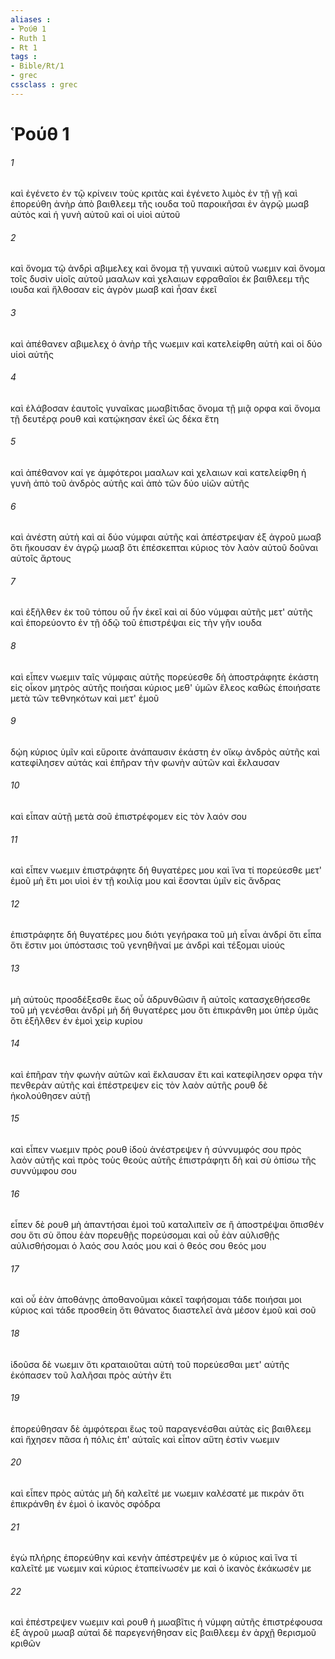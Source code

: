 ```yaml
---
aliases : 
- Ῥούθ 1
- Ruth 1
- Rt 1
tags : 
- Bible/Rt/1
- grec
cssclass : grec
---
```


# Ῥούθ 1

###### 1
καὶ ἐγένετο ἐν τῷ κρίνειν τοὺς κριτὰς καὶ ἐγένετο λιμὸς ἐν τῇ γῇ καὶ ἐπορεύθη ἀνὴρ ἀπὸ βαιθλεεμ τῆς ιουδα τοῦ παροικῆσαι ἐν ἀγρῷ μωαβ αὐτὸς καὶ ἡ γυνὴ αὐτοῦ καὶ οἱ υἱοὶ αὐτοῦ
###### 2
καὶ ὄνομα τῷ ἀνδρὶ αβιμελεχ καὶ ὄνομα τῇ γυναικὶ αὐτοῦ νωεμιν καὶ ὄνομα τοῖς δυσὶν υἱοῖς αὐτοῦ μααλων καὶ χελαιων εφραθαῖοι ἐκ βαιθλεεμ τῆς ιουδα καὶ ἤλθοσαν εἰς ἀγρὸν μωαβ καὶ ἦσαν ἐκεῖ
###### 3
καὶ ἀπέθανεν αβιμελεχ ὁ ἀνὴρ τῆς νωεμιν καὶ κατελείφθη αὐτὴ καὶ οἱ δύο υἱοὶ αὐτῆς
###### 4
καὶ ἐλάβοσαν ἑαυτοῖς γυναῖκας μωαβίτιδας ὄνομα τῇ μιᾷ ορφα καὶ ὄνομα τῇ δευτέρᾳ ρουθ καὶ κατῴκησαν ἐκεῖ ὡς δέκα ἔτη
###### 5
καὶ ἀπέθανον καί γε ἀμφότεροι μααλων καὶ χελαιων καὶ κατελείφθη ἡ γυνὴ ἀπὸ τοῦ ἀνδρὸς αὐτῆς καὶ ἀπὸ τῶν δύο υἱῶν αὐτῆς
###### 6
καὶ ἀνέστη αὐτὴ καὶ αἱ δύο νύμφαι αὐτῆς καὶ ἀπέστρεψαν ἐξ ἀγροῦ μωαβ ὅτι ἤκουσαν ἐν ἀγρῷ μωαβ ὅτι ἐπέσκεπται κύριος τὸν λαὸν αὐτοῦ δοῦναι αὐτοῖς ἄρτους
###### 7
καὶ ἐξῆλθεν ἐκ τοῦ τόπου οὗ ἦν ἐκεῖ καὶ αἱ δύο νύμφαι αὐτῆς μετ' αὐτῆς καὶ ἐπορεύοντο ἐν τῇ ὁδῷ τοῦ ἐπιστρέψαι εἰς τὴν γῆν ιουδα
###### 8
καὶ εἶπεν νωεμιν ταῖς νύμφαις αὐτῆς πορεύεσθε δὴ ἀποστράφητε ἑκάστη εἰς οἶκον μητρὸς αὐτῆς ποιήσαι κύριος μεθ' ὑμῶν ἔλεος καθὼς ἐποιήσατε μετὰ τῶν τεθνηκότων καὶ μετ' ἐμοῦ
###### 9
δῴη κύριος ὑμῖν καὶ εὕροιτε ἀνάπαυσιν ἑκάστη ἐν οἴκῳ ἀνδρὸς αὐτῆς καὶ κατεφίλησεν αὐτάς καὶ ἐπῆραν τὴν φωνὴν αὐτῶν καὶ ἔκλαυσαν
###### 10
καὶ εἶπαν αὐτῇ μετὰ σοῦ ἐπιστρέφομεν εἰς τὸν λαόν σου
###### 11
καὶ εἶπεν νωεμιν ἐπιστράφητε δή θυγατέρες μου καὶ ἵνα τί πορεύεσθε μετ' ἐμοῦ μὴ ἔτι μοι υἱοὶ ἐν τῇ κοιλίᾳ μου καὶ ἔσονται ὑμῖν εἰς ἄνδρας
###### 12
ἐπιστράφητε δή θυγατέρες μου διότι γεγήρακα τοῦ μὴ εἶναι ἀνδρί ὅτι εἶπα ὅτι ἔστιν μοι ὑπόστασις τοῦ γενηθῆναί με ἀνδρὶ καὶ τέξομαι υἱούς
###### 13
μὴ αὐτοὺς προσδέξεσθε ἕως οὗ ἁδρυνθῶσιν ἢ αὐτοῖς κατασχεθήσεσθε τοῦ μὴ γενέσθαι ἀνδρί μὴ δή θυγατέρες μου ὅτι ἐπικράνθη μοι ὑπὲρ ὑμᾶς ὅτι ἐξῆλθεν ἐν ἐμοὶ χεὶρ κυρίου
###### 14
καὶ ἐπῆραν τὴν φωνὴν αὐτῶν καὶ ἔκλαυσαν ἔτι καὶ κατεφίλησεν ορφα τὴν πενθερὰν αὐτῆς καὶ ἐπέστρεψεν εἰς τὸν λαὸν αὐτῆς ρουθ δὲ ἠκολούθησεν αὐτῇ
###### 15
καὶ εἶπεν νωεμιν πρὸς ρουθ ἰδοὺ ἀνέστρεψεν ἡ σύννυμφός σου πρὸς λαὸν αὐτῆς καὶ πρὸς τοὺς θεοὺς αὐτῆς ἐπιστράφητι δὴ καὶ σὺ ὀπίσω τῆς συννύμφου σου
###### 16
εἶπεν δὲ ρουθ μὴ ἀπαντήσαι ἐμοὶ τοῦ καταλιπεῖν σε ἢ ἀποστρέψαι ὄπισθέν σου ὅτι σὺ ὅπου ἐὰν πορευθῇς πορεύσομαι καὶ οὗ ἐὰν αὐλισθῇς αὐλισθήσομαι ὁ λαός σου λαός μου καὶ ὁ θεός σου θεός μου
###### 17
καὶ οὗ ἐὰν ἀποθάνῃς ἀποθανοῦμαι κἀκεῖ ταφήσομαι τάδε ποιήσαι μοι κύριος καὶ τάδε προσθείη ὅτι θάνατος διαστελεῖ ἀνὰ μέσον ἐμοῦ καὶ σοῦ
###### 18
ἰδοῦσα δὲ νωεμιν ὅτι κραταιοῦται αὐτὴ τοῦ πορεύεσθαι μετ' αὐτῆς ἐκόπασεν τοῦ λαλῆσαι πρὸς αὐτὴν ἔτι
###### 19
ἐπορεύθησαν δὲ ἀμφότεραι ἕως τοῦ παραγενέσθαι αὐτὰς εἰς βαιθλεεμ καὶ ἤχησεν πᾶσα ἡ πόλις ἐπ' αὐταῖς καὶ εἶπον αὕτη ἐστὶν νωεμιν
###### 20
καὶ εἶπεν πρὸς αὐτάς μὴ δὴ καλεῖτέ με νωεμιν καλέσατέ με πικράν ὅτι ἐπικράνθη ἐν ἐμοὶ ὁ ἱκανὸς σφόδρα
###### 21
ἐγὼ πλήρης ἐπορεύθην καὶ κενὴν ἀπέστρεψέν με ὁ κύριος καὶ ἵνα τί καλεῖτέ με νωεμιν καὶ κύριος ἐταπείνωσέν με καὶ ὁ ἱκανὸς ἐκάκωσέν με
###### 22
καὶ ἐπέστρεψεν νωεμιν καὶ ρουθ ἡ μωαβῖτις ἡ νύμφη αὐτῆς ἐπιστρέφουσα ἐξ ἀγροῦ μωαβ αὐταὶ δὲ παρεγενήθησαν εἰς βαιθλεεμ ἐν ἀρχῇ θερισμοῦ κριθῶν
